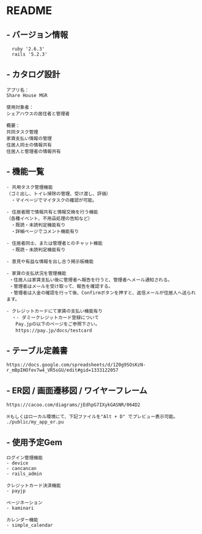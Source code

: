 # README

## - バージョン情報
```
  ruby '2.6.3'
  rails '5.2.3'
```
## - カタログ設計

```
アプリ名：
Share House MGR

使用対象者：
シェアハウスの居住者と管理者

概要：
共同タスク管理
家賃支払い情報の管理
住居人同士の情報共有
住居人と管理者の情報共有
```
</font>

## - 機能一覧
```
- 共用タスク管理機能
（ゴミ出し、トイレ掃除の管理、受け渡し、評価）
　・マイページでマイタスクの確認が可能。

- 住居者間で情報共有と情報交換を行う機能
（各種イベント、不用品処理の告知など）
　・既読・未読判定機能有り
　・詳細ページでコメント機能有り

- 住居者同士、または管理者とのチャット機能
　・既読・未読判定機能有り

- 意見や有益な情報を出し合う掲示板機能

- 家賃の支払状況を管理機能
 ・住居人は家賃支払い後に管理者へ報告を行うと、管理者へメール通知される。
 ・管理者はメールを受け取って、報告を確認する。
 ・管理者は入金の確認を行って後、Confirmボタンを押すと、返信メールが住居人へ送られます。

- クレジットカードにて家賃の支払い機能有り
  ・- ダミークレジットカード登録について
　　Pay.jpの以下のページをご参照下さい。
　　https://pay.jp/docs/testcard
```

## - テーブル定義書
```
https://docs.google.com/spreadsheets/d/1Z0g9SOsKzN-r_mBpIHOfev7w4_VR5sGU/edit#gid=1333122057
```

## - ER図 / 画面遷移図 / ワイヤーフレーム
```
https://cacoo.com/diagrams/jEdhpG7IXykGASNR/064D2

※もしくはローカル環境にて、下記ファイルを"Alt + D" でプレビュー表示可能。
./public/my_app_er.pu

```

## - 使用予定Gem
```
ログイン管理機能
- device
- cancancan
- rails_admin

クレジットカード決済機能
- payjp

ページネーション
- kaminari

カレンダー機能
- simple_calendar
```
